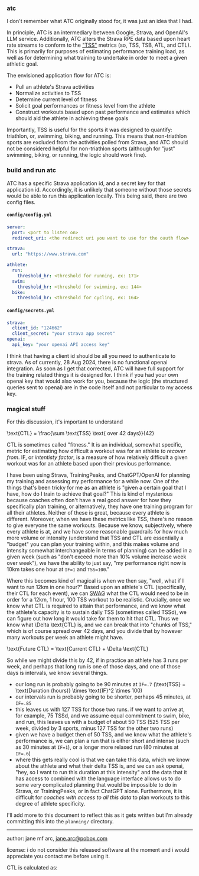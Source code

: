 ### atc

I don't remember what ATC originally stood for, it was just an idea that I had.

In principle, ATC is an intermediary between Google, Strava, and OpenAI's LLM service.
Additionally, ATC alters the Strava RPE data based upon heart rate streams to conform
to the ["TSS"](https://help.trainingpeaks.com/hc/en-us/articles/204071944-Training-Stress-Scores-TSS-Explained) metrics
(so, TSS, TSB, ATL, and CTL). This is primarily for purposes of estimating performance
training load, as well as for determining what training to undertake in order to meet
a given athletic goal.

The envisioned application flow for ATC is:
* Pull an athlete's Strava activities
* Normalize activities to TSS
* Determine current level of fitness
* Solicit goal performances or fitness level from the athlete
* Construct workouts based upon past performance and estimates which should aid the athlete in achieving these goals

Importantly, TSS is useful for the sports it was designed to quantify: triathlon, or,
swimming, biking, and running. This means that non-triathlon sports are excluded from the
activities polled from Strava, and ATC should not be considered helpful for non-triathlon
sports (although for "just" swimming, biking, or running, the logic should work fine).

### build and run atc

ATC has a specific Strava application id, and a secret key for that application id. Accordingly, it is
unlikely that someone without those secrets would be able to run this application locally. This being
said, there are two config files.

#### `config/config.yml`

```yaml
server:
  port: <port to listen on>
  redirect_uri: <the redirect uri you want to use for the oauth flow>

strava:
  url: "https://www.strava.com"

athlete:
  run:
    threshold_hr: <threshold for running, ex: 171>
  swim:
    threshold_hr: <threshold for swimming, ex: 144>
  bike:
    threshold_hr: <threshold for cycling, ex: 164>
```

#### `config/secrets.yml`

```yaml
strava:
  client_id: "124662"
  client_secret: "your strava app secret"
openai:
  api_key: "your openai API access key"
```

I think that having a client id should be all you need to authenticate to strava. As of currently,
28 Aug 2024, there is no functional openai integration. As soon as I get that corrected, ATC will have
full support for the training related things it is designed for. I think if you had your own openai key
that would also work for you, because the logic (the structured queries sent to openai) are in the code
itself and not particular to my access key.

### magical stuff

For this discussion, it's important to understand

\text{CTL} = \frac{\sum \text{TSS} \text{ over 42 days}}{42}

CTL is sometimes called "fitness." It is an individual, somewhat specific, metric for estimating how
difficult a workout was for an athlete _to recover from_. IF, or _intentisty factor_, is a measure of
how relatively difficult a given workout was for an athlete based upon their previous performance.

I have been using Strava, TrainingPeaks, and ChatGPT/OpenAI for planning my training and assessing my
performance for a while now. One of the things that's been tricky for me as an athlete is "given a certain
goal that I have, how do I train to achieve that goal?" This is kind of mysterious because coaches often
don't have a real good answer for how they specifically plan training, or alternatively, they have one
training program for all their athletes. Neither of these is great, because every athlete is different.
Moreover, when we have these metrics like TSS, there's no reason to give everyone the same workouts.
Because we know, subjectively, where every athlete is at, and we have some reasonable guardrails for
how much more volume or intensity (understand that TSS and CTL are essentially a "budget" you can plan
your training within, and this makes volume and intensity somewhat interchangeable in terms of planning)
can be added in a given week (such as "don't exceed more than 10% volume increase week over week"), we
have the ability to just say, "my performance right now is 10km takes one hour at `IF=1` and `TSS=100`."

Where this becomes kind of magical is when we then say, "well, what if I want to run 12km in one hour?"
Based upon an athlete's CTL (specifically, their CTL for each event), we can [SWAG](https://en.wikipedia.org/wiki/Scientific_wild-ass_guess)
what the CTL would need to be in order for a 12km, 1 hour, 100 TSS workout to be realistic. Crucially,
once we know what CTL is required to attain that performance, and we know what the athlete's capacity is
to sustain daily TSS (sometimes called TSSd), we can figure out how long it would take for them to hit
that CTL. Thus we know what \Delta \text{CTL} is, and we can break that into "chunks of TSS," which
is of course spread over 42 days, and you divide that by however many workouts per week an athlete might
have.

\text{Future CTL} = \text{Current CTL} + \Delta \text{CTL}

So while we might divide this by 42, if in practice an athlete has 3 runs per week, and perhaps that
long run is one of those days, and one of those days is intervals, we know several things.

* our long run is probably going to be 90 minutes at `IF=.7` (\text{TSS} = \text{Duration (hours)} \times \text{IF}^2 \times 100)
* our intervals run is probably going to be shorter, perhaps 45 minutes, at `IF=.85`
* this leaves us with 127 TSS for those two runs. if we want to arrive at, for example, 75 TSSd, and we assume equal commitment to swim, bike, and run, this leaves us with a budget of about 50 TSS (525 TSS per week, divided by 3 sports, minus 127 TSS for the other two runs)
* given we have a budget then of 50 TSS, and we know what the athlete's performance is, we can plan a run that is either short and intense (such as 30 minutes at `IF=1`), or a longer more relaxed run (80 minutes at `IF=.6`)
* where this gets really cool is that we can take this data, which we know about the athlete and what their delta TSS is, and we can ask openai, "hey, so I want to run this duration at this intensity" and the data that it has access to combined with the language interface allows us to do some very complicated planning that would be impossible to do in Strava, or TrainingPeaks, or in fact ChatGPT alone. Furthermore, it is difficult for _coaches with access to all this data_ to plan workouts to this degree of athlete specificity.

I'll add more to this document to reflect this as it gets written but I'm already committing this into the `planning/` directory.

---
author: jane mf arc, jane.arc@pobox.com

license: i do not consider this released software at the moment and i would appreciate you contact me before using it.



CTL is calculated as:


